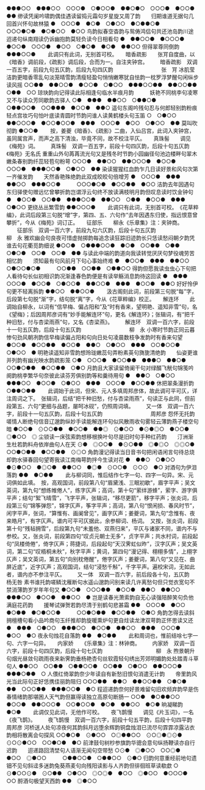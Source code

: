 <!-- { "loadSidebar": true } -->
●●●○○　●●●○○　○○○●　○●○○●　●●○●○　○○○●　●○○●　●●
缈读凭阑吟啸韵偶佳遇读留捣元霜句岁星旋又周了韵　　归期谁道无据句几回首兴怀句故林猿
●　○○○●　●○●　○●○○　●○●●○●　　　○○○●○●　●○●○○　●○○
鸟韵拟春空杳韵与鸳俦鸿侣句共还池岛韵川途迢递句纵南翔读仍诉幽抱韵莫轻负读今日相看句
●　●●○○●　●○○○●　●○○●　○○○●　●○○　○●○●　●○●　●●○○
但得翠尊同倒韵
●●●○○●
   　　此调只有此词，无别首可校。 
　
暗香疏影　　张肎自度曲，以《暗香》调前段，《疏影》调后段，合而为一。自注夹钟宫。
　　暗香疏影　双调一百五字，前段九句五仄韵，后段九句四仄韵　　　　　　　　　张　肎
冰肌莹洁韵更暗香零乱句淡笼晴雪韵清瘦轻盈句悄悄嫩寒犹自怯韵一枕罗浮梦醒句闲纵步读风摇
○○●●　●●○○●　●○○●　○●○○　●●●○○●●　●●○○●●　○●●　○○
琼玦韵向记得读此际相逢句临水半痕月韵　　　妖艳不同桃李句凌寒又不与读众芳同歇韵古驿人
○●　●●●　●●○○　○●●○●　　　　○●●○○●　○○●●●　●○○●　●●○
遥句东阁吟残句忍与何郎轻别韵粉痕轻点宫妆巧句怕叶底读青圆时节韵问谁人读黄鹤楼头句玉笛
○　○●○○　●●○○○●　●○○●○○●　●●●　○○○●　●○○　○●○○　●●
莫叫吹彻韵
●○○●
   　　按，姜夔《暗香》、《疏影》二曲，入仙吕宫，此词入夹钟宫，虽同属宫声，而声之高下清浊，毕竟不同，故不校注平仄。 
　
真珠髻　　调见《梅苑》词。
　　真珠髻　双调一百五字，前段十句四仄韵，后段十句五仄韵　　　　　　《梅苑》无名氏
重重山外句苒苒流光句又是残冬时节韵小园幽径句池边楼畔句翠木嫩条春别韵纤蕊轻苞句粉萼
○○○●　●●○○　●●○○○●　●○○●　○○○●　●●●○○●　○●○○　●●
染读猩猩红血韵乍几日读好景和风句次第一齐催发韵　　天然香艳殊绝韵此双成皎皎句倍增芳
●　○○○●　●●●　●●○○　●●●○○●　　　○○○●○●　●○○●●　●○○
洁韵去年因遇句东归驿使句赠远忆曾攀折韵岂谓浮云句终不放读满枝明月韵但叹息读时饮金钟句
●　●○○●　○○●●　●●●○○●　●●○○　○●●　●○○●　●●●　○●○○
更绕丛丛繁雪韵
●●○○○●
   　　此调只有此词，无别首可校。　《花草粹编》，此词后段第三句脱“增”字，第四、五、六句作“去年因遇东归使，指远恨意曾攀折”，今从《梅苑》词订正。 
　
征部乐　　柳永《乐章集》注：夹钟商。
　　征部乐　双调一百六字，前段九句六仄韵，后段十句五仄韵　　　　　　　　　　柳　永
雅欢幽会句良夜可惜虚抛掷韵每追念读狂踪旧迹韵长只恁读愁闷朝夕韵凭谁去句花衢觅韵细说
●○○●　○●●●○○●　●○●　○○●●　○●●　○●○●　○○●　○○●　●●
与读此中端的韵道向我读转觉厌厌句梦役魂劳苦相忆韵　　须知最有句风前月下句心事始终难
●　●○○●　●●●　●●○○　○●○○●○●　　　○○●●　○○●●　○●●○○
得韵但愿我读虫虫心下句把人看待句长似初相识韵况渐逢春色韵便是有读举觞消息韵待这回读
●　●●●　○○○●　●○○●　○●○○●　●●○○●　●●●　●○○●　●●○
好好怜伊句更不轻离拆韵
●●○○　●●○○●
   　　汲古阁刻此词，前段第三句脱“每”字，后段第七句脱“渐”字，结句脱“离”字，今从《花草粹编》校正。 
　
解连环　　此调始自柳永，以词有“信早梅、偏占阳和”及“时有香来，望明艳、遥知非雪”句，名《望梅》；后因周邦彦词有“妙手能解连环”句，更名《解连环》；张辑词，有“把千种旧愁，付与杏梁雨燕”句，又名《杏梁燕》。
　　解连环　双调一百六字，前段十一句五仄韵，后段十句五仄韵　　　　　　　　　柳　永
小寒时节韵正同云暮惨句劲风朝冽韵信早梅读偏占阳和句向日处句凌晨数枝争发韵时有香来句望
●○○●　●○○●●　●○○●　●●○　○●○○　●●●　○○●○○●　○●○○　●
明艳读遥知非雪韵想玲珑嫩蕊句弄粉素英句旖旎清绝韵　　仙姿更谁并列韵有幽光映水韵疏影笼
○●　○○○●　●○○●●　●●●○　●●○●　　　○○●○●●　●○○●●　○●○
月韵且大家读留倚阑干句对绿醑飞觥句锦笺吟阕韵桃李繁华句奈彼此读芬芳俱别韵等和羹待用句
●　●●○　○●○○　●●●○○　●○○●　○●○○　●●●　○○○●　●○○●●
休把翠条漫折韵
○●●○●●
   　　此调始于此词，但宋、元人多填周邦彦体，故此调可平可仄，详注周词之下。　张辑词，后结“把千种旧愁，付与杏梁雨燕”，句读正与此同，但前段第五、六句“更细与品题，屡呵冰砚”，仍照周词填。 
　　又一体　双调一百六字，前段十一句五仄韵，后段十句五仄韵　　　　　　　　　周邦彦
怨怀无托韵嗟情人断绝句信音辽邈韵纵妙手读能解连环句似风散雨收句雾轻云薄韵燕子楼空句暗
●○○●　⊙○○●●　●○○●　●●◎　⊙●○○　●⊙●◎○　●○○●　◎●○○　◎
尘锁读一床弦索韵想移根换叶句尽是旧时句手种红药韵　　汀洲渐生杜若韵料舟依岸曲句人在天
⊙●　◎○○●　●⊙○●●　◎●◎○　◎◎○●　　　○○●○●●　●○○●●　⊙◎○
角韵漫记得读当日音书句把闲语闲言句待总烧却韵水驿春回句望寄我读江南梅萼韵拌今生读对花
●　●●○　○●○○　●⊙●○○　●◎○●　●●○○　●◎●　⊙○○●　⊙○⊙　●○
对酒句为伊泪落韵
●●　●○●● 
   　　此与柳词同，惟后结作七字一句、四字一句异。宋、元词俱如此填。　按，高观国词，前段第八句“眉黛浅、三眠初歇”，眉字平声；吴文英词，第九句“想练帷倦人”，练字仄声；高词，第十句“萦绊游蜂”，萦字、游字俱平声；结句“絮飞晴雪”，飞字平声，张辑词，“移尽更箭”，移字平声；张炎词，后段第三句“锦筝弹怨”，锦字仄声，筝字平声；高词，第八句“恨闲损、春风时节”，闲字平声，张词，“算惟有、画阑曾见”，画字仄声；姜夔词，第九句“念惟有、夜来皓月”，有字仄声。谱内可平可仄据此，余参柳词、杨词。　又按，张炎词，前段第十句“残毡拥雪”，后段第九句“未羞他、双燕归来”，平仄与诸家不同，谱内不与参校。又，张炎词，前段第四句“叹贞元朝士无多”，贞字平声；共水村词，前段起句“凤楼倚倦”，倚字仄声；蒋捷词，后段起句“天汉霁虹似昨”，汉字仄声；吴文英词，第二句“叹梧桐未秋”，秋字平声；黄词，第四句“漫记得、栩栩多情”，上栩字仄声；吴文英词，第五句“向别枕倦醒”，倦字仄声；姜夔词，第八句“又见在、曲屏近底”，近字仄声；高观国词，结句“浸愁千斛”，千字平声。遍校宋词，无如此者，谱内亦不参注平仄。 
　　又一体　双调一百六字，前后段各十句，五仄韵　　　　　　　　　　　　　　杨无咎
素书谁托韵嗟鳞沈雁断句水遥山邈韵问别来读几许离愁句但只觉衣宽句不禁消薄韵岁岁年年句又
●○○●　○○○●●　●○○●　●●○　●●○○　●●●○○　●○○●　●●○○　●
岂是读春光萧索韵自无心读强陪醉笑句负他满庭花药韵　　援琴试弹贺若韵尽清于别鹤句悲甚霜
●●　○○○●　●○○　●○●●　●○●○○●　　　○○●○●●　●○○●●　○●○
角韵怎得去读斜拥檀槽句看小品吟商句玉纤推却韵旋暖熏炉句更自炷读龙津双萼韵正怀思读又还
●　●●●　○●○○　●●●○○　●○○●　●●○○　●●●　○○○●　●○○　●○
夜永句烛花自落韵
●●　●○●●
   　　此和周词也，惟前结唋七字一句、六字一句异。 
　
内家娇　　《乐章集》注：林钟商。
　　内家娇　双调一百六字，前段十句四仄韵，后段十句七仄韵　　　　　　　　　　柳　永
煦景朝升句烟光昼敛句疏雨夜来新霁韵垂杨艳杏句丝软霞轻句绣出芳郊明媚韵处处踏青斗草句人
●●○○　○○●●　○●●○○●　○○●●　○●○○　●●○○○●　●●●○●●　○
人偎红倚翠韵奈少年读自有新愁旧恨句消遣无计韵　　帝里韵风光当此际句正好恁携佳丽韵阻归
○○○●●　●●○　●●○○●●　○●○●　　　●●　○○○●●　●●●○○●　●○
程迢递韵奈何好景难留句旧欢频弃韵早是伤春情绪韵那堪困人天气韵但赢得读独立高原句断肠一
○○●　●○●●○○　●○○●　●●○○○●　○○●○○●　●○●　●●○○　●○●
晌凝睇韵
●○●
   　　此调仅见此词，无他作可校。 
　
夜飞鹊慢　　调见《片玉词》，一名《夜飞鹊》。
　　夜飞鹊慢　双调一百六字，前段十句五平韵，后段十句四平韵　　　　　　　　　周邦彦
河桥送人处句凉夜何其韵斜月远堕余辉韵铜盘烛泪已流尽句霏霏凉露沾衣韵相将散离会句探风
○○●○●　⊙●○○　○◎●●○○　⊙○◎●◎⊙●　⊙○⊙●○○　○○●○●　●○
前津鼓句树杪参旗韵华骢会意句纵扬鞭读亦自行迟韵　　迢递路回清埜句人语渐无闻句空带愁
○⊙●　◎●○○　○○◎●　●○○　◎●○○　　　○●●○○●　○●●○○　⊙●○
归韵何意重经前地句遗钿不见句斜迳多迷韵兔葵燕麦句向残阳读影与人齐韵但徘徊班草读欷歔
○　⊙●○○⊙●　⊙○●●　○●○○　◎○◎●　●○○　◎●○○　●○○○●　○○
酹酒句极望天西韵
●●　◎●○○ 
